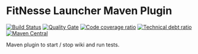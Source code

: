 # FitNesse Launcher Maven Plugin
[![Build Status](https://travis-ci.org/ZsZs/FitPrint.svg?branch=master)](https://travis-ci.org/ZsZs/FitNesseLauncher)
[![Quality Gate](https://sonarqube.com/api/badges/gate?key=com.processpuzzle.fitnesse:fitnesse-launcher)](https://sonarqube.com/dashboard/index/com.processpuzzle.fitnesse:fitnesse-launcher) 
[![Code coverage ratio](https://sonarqube.com/api/badges/measure?key=com.processpuzzle.fitnesse:fitnesse-launcher&metric=coverage)](https://sonarqube.com/dashboard/index/com.processpuzzle.fitnesse:fitnesse-launcher) 
[![Technical debt ratio](https://sonarqube.com/api/badges/measure?key=com.processpuzzle.fitnesse:fitnesse-launcher&metric=sqale_debt_ratio)](https://sonarqube.com/dashboard/index/com.processpuzzle.fitnesse:fitnesse-launcher) 
[![Maven Central](https://maven-badges.herokuapp.com/maven-central/com.processpuzzle.fitnesse/fitnesse-launcher-parent/badge.svg?style=flat-square)](https://maven-badges.herokuapp.com/maven-central/com.processpuzzle.fitnesse/fitnesse-launcher-parent/)


Maven plugin to start / stop wiki and run tests.



